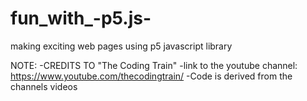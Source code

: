 # fun_with_-p5.js-
making exciting web pages using p5 javascript library

NOTE: -CREDITS TO "The Coding Train"
      -link to the youtube channel: https://www.youtube.com/thecodingtrain/
      -Code is derived from the channels videos 
    
